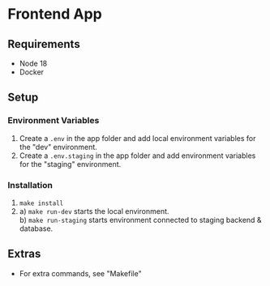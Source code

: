 # Frontend App

## Requirements
* Node 18
* Docker


## Setup
### Environment Variables
1. Create a `.env` in the app folder and add local environment variables for the "dev" environment.
2. Create a `.env.staging` in the app folder and add environment variables for the "staging" environment.

### Installation
1. `make install`
2.
   a) `make run-dev` starts the local environment. \
   b) `make run-staging` starts environment connected to staging backend & database.


## Extras
- For extra commands, see "Makefile"
